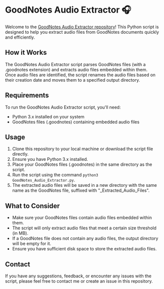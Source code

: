 # GoodNotes Audio Extractor 🎧

Welcome to the [GoodNotes Audio Extractor repository](https://github.com/hoseinpur/GoodNotes_Audio_Extractor)! This Python script is designed to help you extract audio files from GoodNotes documents quickly and efficiently.

## How it Works

The GoodNotes Audio Extractor script parses GoodNotes files (with a .goodnotes extension) and extracts audio files embedded within them. Once audio files are identified, the script renames the audio files based on their creation date and moves them to a specified output directory.

## Requirements

To run the GoodNotes Audio Extractor script, you'll need:

- Python 3.x installed on your system
- GoodNotes files (.goodnotes) containing embedded audio files

## Usage

1. Clone this repository to your local machine or download the script file directly.
2. Ensure you have Python 3.x installed.
3. Place your GoodNotes files (.goodnotes) in the same directory as the script.
4. Run the script using the command `python3 GoodNotes_Audio_Extractor.py`.
5. The extracted audio files will be saved in a new directory with the same name as the GoodNotes file, suffixed with "_Extracted_Audio_Files".

## What to Consider

- Make sure your GoodNotes files contain audio files embedded within them.
- The script will only extract audio files that meet a certain size threshold (in MB).
- If a GoodNotes file does not contain any audio files, the output directory will be empty for it.
- Ensure you have sufficient disk space to store the extracted audio files.

## Contact

If you have any suggestions, feedback, or encounter any issues with the script, please feel free to contact me or create an issue in this repository.


